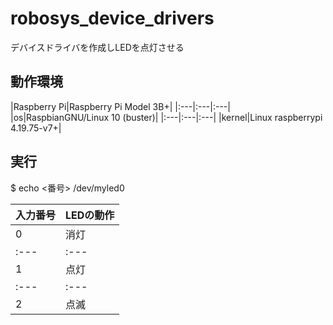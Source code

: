 # robosys_device_drivers
デバイスドライバを作成しLEDを点灯させる

## 動作環境
|Raspberry Pi|Raspberry Pi Model 3B+|
|:---|:---|:---|
|os|RaspbianGNU/Linux 10 (buster)|
|:---|:---|:---|
|kernel|Linux raspberrypi 4.19.75-v7+|

## 実行
$ echo <番号> /dev/myled0

|入力番号|LEDの動作|
|:---|:---|
|0|消灯|
|:---|:---|
|1|点灯|
|:---|:---|
|2|点滅|

